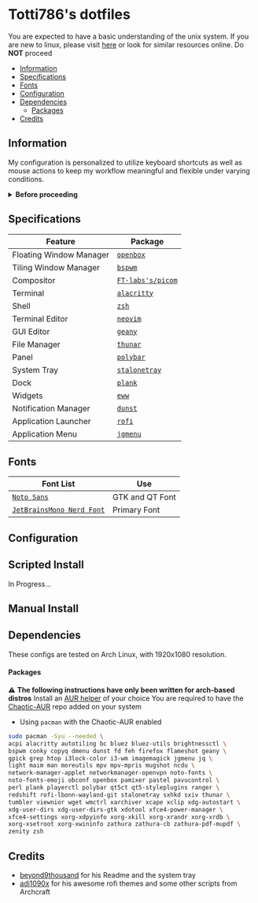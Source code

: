 # Totti786's dotfiles

You are expected to have a basic understanding of the unix system. If you are new to linux, please visit [here](https://linuxjourney.com/lesson/the-shell) or look for similar resources online. Do **NOT** proceed

- [Information](#information)
- [Specifications](#specifications)
- [Fonts](#fonts)
- [Configuration](#configuration)
- [Dependencies](#dependencies)
  - [Packages](#packages)
- [Credits](#credits)

## Information

My configuration is personalized to utilize keyboard shortcuts as well as mouse actions to keep my workflow meaningful and flexible under varying conditions.

<details close>
  <summary><b>Before proceeding</b></summary>
  
  - This readme is still a work in progress. Please open an issue for queries beyond its scope
  - All the visual config parameters have been written for a [resolution](https://wiki.archlinux.org/title/Xrandr) of 1920x1080 pixels
  - Non GUI apps will need to be configured manually to be correctly displayed in lower/higher resolutions
  - Please read the [man-page](https://wiki.archlinux.org/title/Man_page) for an app before asking specific questions not addressed here

</details>

## Specifications

| Feature                | Package                                                 |
| --------------------   | ------------------------------------------------------- |
| Floating Window Manager| [`openbox`](https://github.com/danakj/openbox)          |
| Tiling Window Manager  | [`bspwm`](https://github.com/baskerville/bspwm)         |
| Compositor             | [`FT-labs's/picom`](https://github.com/FT-labs/picom)   |
| Terminal               | [`alacritty`](https://github.com/alacritty/alacritty)   |
| Shell                  | [`zsh`](https://www.zsh.org/)                           |
| Terminal Editor        | [`neovim`](https://github.com/neovim/neovim)            |
| GUI Editor      		 | [`geany`](https://github.com/geany/geany)               |
| File Manager    		 | [`thunar`](https://github.com/xfce-mirror/thunar)       |
| Panel                  | [`polybar`](https://github.com/polybar/polybar)         |
| System Tray            | [`stalonetray`](https://github.com/kolbusa/stalonetray) |
| Dock                   | [`plank`](https://github.com/ricotz/plank)              |
| Widgets                | [`eww`](https://github.com/elkowar/eww)              |
| Notification Manager   | [`dunst`](https://github.com/dunst-project/dunst)       |
| Application Launcher   | [`rofi`](https://github.com/davatorium/rofi)            |
| Application Menu       | [`jgmenu`](https://github.com/johanmalm/jgmenu)         |



## Fonts

| Font List                                                                                                | Use                 |
| -------------------------------------------------------------------------------------------------------- | ------------------- |
| [`Noto Sans`](https://fonts.google.com/noto)                                                       	   | GTK and QT Font        |
| [`JetBrainsMono Nerd Font`](https://github.com/jtbx/jetbrainsmono-nerdfont)                              | Primary Font     |

## Configuration

## Scripted Install

In Progress...

## Manual Install

## Dependencies

These configs are tested on Arch Linux, with 1920x1080 resolution.

#### Packages

:warning: **The following instructions have only been written for arch-based distros**
Install an [AUR helper](https://wiki.archlinux.org/title/AUR_helpers) of your choice
You are required to have the [Chaotic-AUR](https://aur.chaotic.cx/) repo added on your system
- Using `pacman` with the Chaotic-AUR enabled

```bash
sudo pacman -Syu --needed \
acpi alacritty autotiling bc bluez bluez-utils brightnessctl \
bspwm conky copyq dmenu dunst fd feh firefox flameshot geany \
gpick grep htop i3lock-color i3-wm imagemagick jgmenu jq \
light maim man moreutils mpv mpv-mpris mugshot ncdu \
network-manager-applet networkmanager-openvpn noto-fonts \
noto-fonts-emoji obconf openbox pamixer pastel pavucontrol \
perl plank playerctl polybar qt5ct qt5-styleplugins ranger \
redshift rofi-lbonn-wayland-git stalonetray sxhkd sxiv thunar \
tumbler viewnior wget wmctrl xarchiver xcape xclip xdg-autostart \
xdg-user-dirs xdg-user-dirs-gtk xdotool xfce4-power-manager \
xfce4-settings xorg-xdpyinfo xorg-xkill xorg-xrandr xorg-xrdb \
xorg-xsetroot xorg-xwininfo zathura zathura-cb zathura-pdf-mupdf \
zenity zsh
```

## Credits
- [beyond9thousand](https://github.com/beyond9thousand) for his Readme and the system tray
- [adi1090x](https://github.com/adi1090x) for his awesome rofi themes and some other scripts from Archcraft
